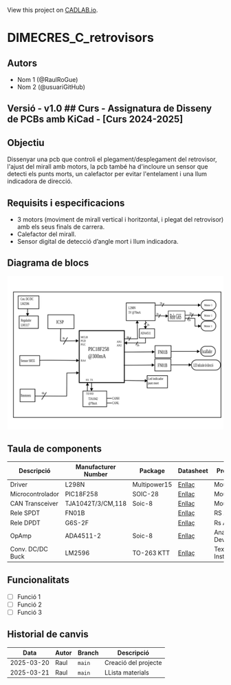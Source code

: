 View this project on [CADLAB.io](https://cadlab.io/project/28966). 

# DIMECRES_C_retrovisors
## Autors
- Nom 1 (@RaulRoGue)
- Nom 2 (@usuariGitHub)
## Versió - v1.0 ## Curs - Assignatura de Disseny de PCBs amb KiCad - [Curs 2024-2025]

## Objectiu
Dissenyar una pcb que controli el plegament/desplegament del retrovisor, l'ajust del mirall amb motors,
la pcb també ha d'incloure un sensor que detecti els punts morts, un calefactor per evitar l'entelament
i una llum indicadora de direcció.

## Requisits i especificacions
- 3 motors (moviment de mirall vertical i horitzontal, i plegat del retrovisor) amb
els seus finals de carrera.
- Calefactor del mirall.
- Sensor digital de detecció d’angle mort i llum indicadora.

## Diagrama de blocs
![Diagrama blocs](DiagramaBloquesV2.svg)
## Taula de components
| Descripció | Manufacturer Number | Package | Datasheet | Proveïdor | Unitats |
|------------|--------------------|---------|----------|----------|---------|
| Driver | L298N | Multipower15 | [Enllaç](https://www.mouser.es/datasheet/2/389/l298-1849437.pdf) | Mouser | 1 |
| Microcontrolador|PIC18F258|SOIC-28|[Enllaç](https://www.mouser.es/datasheet/2/268/41159e-3443038.pdf)| Mouser | 1 |
| CAN Transceiver|TJA1042T/3/CM,118| Soic-8 |[Enllaç](https://www.mouser.es/datasheet/2/302/TJA1042-3103146.pdf)| Mouser | 1 |
| Rele SPDT| FN01B | | [Enllaç](https://docs.rs-online.com/df01/0900766b8158318b.pdf) | RS Amidata | 2 | 
| Rele DPDT | G6S-2F| | [Enllaç](https://docs.rs-online.com/f19f/0900766b813679a7.pdf) | Rs Amidara | 1 | 
| OpAmp | ADA4511-2 | Soic-8 |[Enllaç](https://www.analog.com/media/en/technical-documentation/data-sheets/ada4511-2.pdf) | Analog Devices | 1 |
| Conv. DC/DC Buck | LM2596 | TO-263 KTT | [Enllaç](https://www.ti.com/lit/ds/symlink/lm2596.pdf?ts=1742644968953&ref_url=https%253A%252F%252Fwww.ti.com%252Fproduct%252Fes-mx%252FLM2596) | Texas Instruments | 1 | 
## Funcionalitats
- [ ] Funció 1
- [ ] Funció 2
- [ ] Funció 3

## Historial de canvis 
| Data | Autor | Branch | Descripció |
|------|------|--------|------------| 
| 2025-03-20 | Raul | `main` | Creació del projecte |
| 2025-03-21 | Raul | `main` | LLista materials | 
